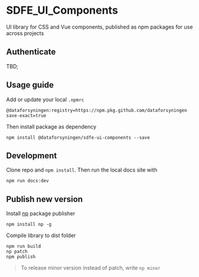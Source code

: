 # SDFE_UI_Components
UI library for CSS and Vue components, published as npm packages for use across projects

## Authenticate

TBD;

## Usage guide

Add or update your local `.npmrc`

```
@dataforsyningen:registry=https://npm.pkg.github.com/dataforsyningen
save-exact=true
```

Then install package as dependency
```
npm install @dataforsyningen/sdfe-ui-components --save
```

## Development

Clone repo and `npm install`. Then run the local docs site with 

```
npm run docs:dev
```

## Publish new version

Install [np](https://www.npmjs.com/package/np) package publisher 

```
npm install np -g
```

Compile library to dist folder

```
npm run build
np patch
npm publish
```

> To release minor version instead of patch, write `np minor`